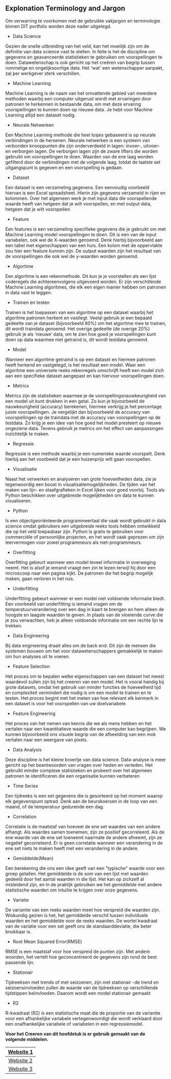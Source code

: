 ## Explonation Terminology and Jargon

Om verwarring te voorkomen met de gebruikte vakjargon en terminologie binnen DIT portfolio worden deze nader uitgelegd.




* Data Science

Gezien de snelle uitbreiding van het veld, kan het moeilijk zijn om de definitie van data science vast te stellen. In feite is het de discipline om gegevens en geavanceerde statistieken te gebruiken om voorspellingen te doen. Datawetenschap is ook gericht op het creëren van begrip tussen rommelige en ongelijksoortige data. Het 'wat' een wetenschapper aanpakt, zal per werkgever sterk verschillen.


* Machine Learning

Machine Learning is de naam van het omvattende gebied van meerdere methoden waarbij een computer uitgerust wordt met ervaringen door patronen te herkennen in bestaande data, om met deze ervaring voorspellingen te kunnen doen op nieuwe data. Je hebt voor Machine Learning altijd een dataset nodig.

* Neurale Netwerken

Een Machine Learning methode die heel losjes gebaseerd is op neurale verbindingen in de hersenen. Neurale netwerken is een systeem van verbonden knooppunten die zijn onderverdeeld in lagen: invoer-, uitvoer- en verborgen lagen. De verborgen lagen zijn de zware lifters die worden gebruikt om voorspellingen te doen. Waarden van de ene laag worden gefilterd door de verbindingen met de volgende laag, totdat de laatste set uitgangspunt is gegeven en een voorspelling is gedaan.

* Dataset

Een dataset is een verzameling gegevens. Een eenvoudig voorbeeld hiervan is een Excel spreadsheet. Hierin zijn gegevens verzameld in rijen en kolommen. Over het algemeen werk je met input data die voorspellende waarde heeft van hetgeen dat je wilt voorspellen, en met output data, hetgeen dat je wilt voorspellen

* Feature

Een features is een verzameling specifieke gegevens die je gebruikt om met Machine Learning model voorspellingen te doen. Dit is een van de input variabelen, ook wel de X-waarden genoemd. Denk hierbij bijvoorbeeld aan een tabel met eigenschappen van een huis. Een kolom met de oppervlakte zou hier een feature kunnen zijn. De output waarden zijn het resultaat van de voorspellingen die ook wel de y-waarden worden genoemd.

* Algortime

Een algoritme is een rekenmethode. Dit kun je je voorstellen als een lijst coderegels die achtereenvolgens uitgevoerd worden. Er zijn verschillende Machine Learning algoritmes, die elk een eigen manier hebben om patronen in data vast te leggen.

* Trainen en testen

Trainen is het toepassen van een algoritme op een dataset waarbij het algoritme patronen herkent en vastlegt. Veelal gebruik je een bepaald gedeelte van je dataset (bijvoorbeeld 80%) om het algoritme mee te trainen, dit wordt traindata genoemd. Het overige gedeelte (de overige 20%) gebruik je als ‘nieuwe’ data, om te zien hoe goed je voorspellingen kunt doen op data waarmee niet getraind is, dit wordt testdata genoemd.

* Model

Wanneer een algoritme getraind is op een dataset en hiermee patronen heeft herkend en vastgelegd, is het resultaat een model. Waar een algoritme een universele reeks rekenregels omschrijft heeft een model zich aan een specifieke dataset aangepast en kan hiervoor voorspellingen doen.

* Metrics

Metrics zijn de statistieken waarmee je de voorspellingsnauwkeurigheid van een model uit kunt drukken in een getal. Zo kun je bijvoorbeeld de nauwkeurigheid (accuracy) berekenen, hiermee verkrijg je het percentage juiste voorspellingen. Je vergelijkt dan bijvoorbeeld de accuracy van voorspellingen op de traindata met de accuracy van voorspellingen op de testdata. Zo krijg je een idee van hoe goed het model presteert op nieuwe ongeziene data. Tevens gebruik je metrics om het effect van aanpassingen inzichtelijk te maken.

* Regressie

Regressie is een methode waarbij je een numerieke waarde voorspelt. Denk hierbij aan het voorbeeld dat je een huizenprijs wilt gaan voorspellen.

* Visualisatie

Naast het verwerken en analyseren van grote hoeveelheden data, zie je tegenwoordig een boost in visualisatiemogelijkheden. De tijden van het maken van lijn- en staafgrafieken in Excel lijken voor goed voorbij. Tools als Python beschikken over uitgebreide mogelijkheden om data te kunnen visualiseren.

* Python

Is een objectgeoriënteerde programmeertaal die vaak wordt gebruikt in data science omdat gebruikers een uitgebreide reeks tools hebben ontwikkeld die op het veld toepasbaar zijn. Python is gratis te gebruiken voor commerciële of persoonlijke projecten, en het wordt vaak geprezen om zijn leervermogen voor zowel programmeurs als niet-programmeurs.

* Overfitting

Overfitting gebeurt wanneer een model teveel informatie in overweging neemt. Het is alsof je iemand vraagt een zin te lezen terwijl hij door een microscoop naar een pagina kijkt. De patronen die het begrip mogelijk maken, gaan verloren in het ruis.

* Underfitting

Underfitting gebeurt wanneer er een model niet voldoende informatie biedt. Een voorbeeld van underfitting is iemand vragen om de temperatuurverandering over een dag in kaart te brengen en hem alleen de hoogste en laagste waarden te geven. In plaats van de vloeiende curve die je zou verwachten, heb je alleen voldoende informatie om een rechte lijn te trekken.

* Data Engineering

Bij data engineering draait alles om de back end. Dit zijn de mensen die systemen bouwen om het voor datawetenschappers gemakkelijk te maken om hun analyses uit te voeren.

* Feature Selection

Het proces om te bepalen welke eigenschappen van een dataset het meest waardevol zullen zijn bij het creeren van een model. Het is vooral handig bij grote datasets, omdat het gebruik van minder functies de hoeveelheid tijd en complexiteit vermindert die nodig is om een model te trainen en te testen. Het proces begint met het meten van hoe relevant elk kenmerk in een dataset is voor het voorspellen van uw doelvariabele.

* Feature Engineering

Het proces van het nemen van kennis die we als mens hebben en het vertalen naar een kwantitatieve waarde die een computer kan begrijpen. We kunnen bijvoorbeeld ons visuele begrip van de afbeelding van een mok vertalen naar een weergave van pixels.


* Data Analysis

Deze discipline is het kleine broertje van data science. Data-analyse is meer gericht op het beantwoorden van vragen over heden en verleden. Het gebruikt minder complexe statistieken en probeert over het algemeen patronen te identificeren die een organisatie kunnen verbeteren

* Time Series

Een tijdreeks is een set gegevens die is gesorteerd op het moment waarop elk gegevenspunt optrad. Denk aan de beurskoersen in de loop van een maand, of de temperatuur gedurende een dag.

 * Correlation
 
Correlatie is de maatstaf van hoeveel de ene set waardes van een andere afhangt. Als waardes samen toenemen, zijn ze positief gecorreleerd. Als de ene waarde van de ene set toeneemt naarmate de andere afneemt, zijn ze negatief gecorreleerd. Er is geen correlatie wanneer een verandering in de ene set niets te maken heeft met een verandering in de andere.

* Gemiddelde(Mean)

Een berekening die ons een idee geeft van een "typische" waarde voor een groep getallen. Het gemiddelde is de som van een lijst met waarden gedeeld door het aantal waarden in die lijst. Het kan op zichzelf al misleidend zijn, en in de praktijk gebruiken we het gemiddelde met andere statistische waarden om intuïtie te krijgen over onze gegevens.

* Variatie

De variantie van een reeks waarden meet hoe verspreid die waarden zijn. Wiskundig gezien is het, het gemiddelde verschil tussen individuele waarden en het gemiddelde voor de reeks waarden. De wortel kwadraat van de variatie voor een set geeft ons de standaarddeviatie, die beter bruikbaar is.

* Root Mean Squared Error(RMSE)

RMSE is een maatstaf voor hoe verspreid de punten zijn. Met andere woorden, het vertelt  hoe geconcentreerd de gegevens zijn rond de best passende lijn.

* Stationair

Tijdreeksen met trends of met seizoenen, zijn niet stationair -de trend en seizoensinvloeden zullen de waarde van de tijdreeksen op verschillende tijdstippen beïnvloeden. Daarom wordt een model stationair gemaakt

* R2

R-kwadraat (R2) is een statistische maat die de proportie van de variantie voor een afhankelijke variabele vertegenwoordigt die wordt verklaard door een onafhankelijke variabele of variabelen in een regressiemodel.


 

**Voor het Creeren van dit hoofdstuk is er gebruik gemaakt van de volgende middelen.**

| [Website 1](https://pythoncursus.nl/machine-learning-begrippen-termen/)|
|:---------:|
| [Website 2](https://www.springboard.com/blog/data-science-terms/#:~:text=At%20its%20essence%2C%20data%20science,%2C%20data%20mining%2C%20and%20programming.)|
| [Website 3](https://www.dataquest.io/blog/data-science-glossary/)|
 



















